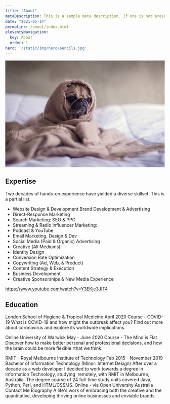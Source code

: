 ```yaml
---
title: "About"
metaDescription: This is a sample meta description. If one is not present in your page/post's front matter, the default metadata.desciption will be used instead.
date: "2021-05-14"
permalink: /about/index.html
eleventyNavigation:
  key: About
  order: 1
hero: '/static/img/hero/pencils.jpg'
---
```

<img src="/static/img/page/dog.jpg" title="Cute dog in a blanket" class="rt" />

## Expertise

Two decades of hands-on experience have yielded a diverse skillset. This is a partial list.

- Website Design & Development Brand Development & Advertising
- Direct-Response Marketing
- Search Marketing: SEO & PPC
- Streaming & Radio Influencer Marketing:
- Podcast & YouTube 
- Email Marketing, Design & Dev
- Social Media (Paid & Organic) Advertising
- Creative (All Mediums)
- Identity Design
- Conversion Rate Optimization
- Copywriting (Ad, Web, & Product)
- Content Strategy & Execution
- Business Development
- Creative Sponsorships & New Media Experience

https://www.youtube.com/watch?v=Y3EKje3JIT4

## Education
London School of Hygiene & Tropical Medicine
April 2020
Course - COVID-19 What is COVID-19 and how might the outbreak affect you?
Find out more about coronavirus and explore its worldwide implications.  

Online University of Warwick
May - June 2020
Course - The Mind is Flat Discover how to make better personal and professional decisions, and how the brain could be more flexible rthat we think.

RMIT - Royal Melbourne Institute of Technology
Feb 2015 - November 2019
Bachelor of Information Technology (Minor: Internet Design)
After over a decade as a web developer I decided to work towards a degree in Information Technology, studying  remotely, with RMIT in Melbourne, Australia. The degree course of 24 full-time study units covered Java, Python, Perl, and HTML/CSS/JS. Online - via Open University Australia Contact Me Biography A life's work of embracing both the creative and the quantitative, developing thriving online businesses and enviable brands.
